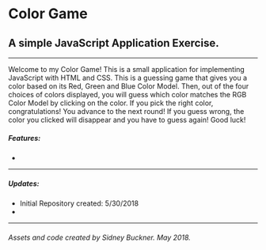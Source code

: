# Color Game
## A simple JavaScript Application Exercise.
---
Welcome to my Color Game! This is a small application for implementing JavaScript with HTML and CSS.
This is a guessing game that gives you a color based on its Red, Green and Blue Color Model. Then, out of the four choices of colors displayed, you will guess which color matches the RGB Color Model by clicking on the color. If you pick the right color, congratulations! You advance to the next round! If you guess wrong, the color you clicked will disappear and you have to guess again! Good luck!

##### Features:

+

---

##### Updates:

+ Initial Repository created: 5/30/2018
+

---
###### Assets and code created by Sidney Buckner. May 2018.

